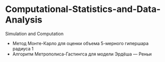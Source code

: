 # Computational-Statistics-and-Data-Analysis
Simulation and Computation

* Метод Монте-Карло для оценки объема 5-мерного гипершара радиуса 1
* Алгоритм Метрополиса-Гастингса для модели Эрдёша — Реньи
